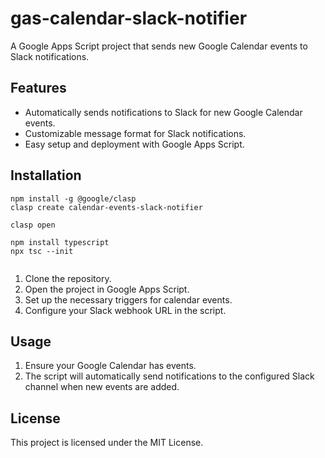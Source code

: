 # gas-calendar-slack-notifier

A Google Apps Script project that sends new Google Calendar events to Slack notifications.

## Features

- Automatically sends notifications to Slack for new Google Calendar events.
- Customizable message format for Slack notifications.
- Easy setup and deployment with Google Apps Script.

## Installation

```
npm install -g @google/clasp
clasp create calendar-events-slack-notifier

clasp open

npm install typescript
npx tsc --init


```

1. Clone the repository.
2. Open the project in Google Apps Script.
3. Set up the necessary triggers for calendar events.
4. Configure your Slack webhook URL in the script.

## Usage
1. Ensure your Google Calendar has events.
2. The script will automatically send notifications to the configured Slack channel when new events are added.


## License
This project is licensed under the MIT License.